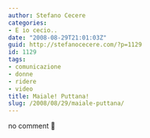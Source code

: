 ```yaml
---
author: Stefano Cecere
categories:
- E io cecio..
date: "2008-08-29T21:01:03Z"
guid: http://stefanocecere.com/?p=1129
id: 1129
tags:
- comunicazione
- donne
- ridere
- video
title: Maiale! Puttana!
slug: /2008/08/29/maiale-puttana/
---
```


no comment 🙂